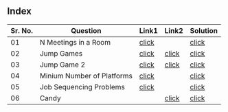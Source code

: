 ## Index 

Sr. No. | Question|Link1 | Link2 | Solution
---|---|---|---|---
01 | N Meetings in a Room | [click](https://practice.geeksforgeeks.org/problems/n-meetings-in-one-room-1587115620/1?utm_source=youtube&utm_medium=collab_striver_ytdescription&utm_campaign=n-meetings-in-one-room) || [click](./Solutions/NMeetingsInARoom.java)
02 | Jump Games | [click](https://practice.geeksforgeeks.org/problems/jump-game/1?utm_source=youtube&utm_medium=collab_striver_ytdescription&utm_campaign=jump-game) | [click](https://leetcode.com/problems/jump-game/) | [click](./Solutions/JumpGame.java)
03 | Jump Game 2 | [click](https://practice.geeksforgeeks.org/problems/minimum-number-of-jumps-1587115620/1?utm_source=youtube&utm_medium=collab_striver_ytdescription&utm_campaign=minimum-number-of-jumps) | [click](https://leetcode.com/problems/jump-game-ii/) | [click](./Solutions/JumpGame2.java)
04 | Minium Number of Platforms | [click](https://practice.geeksforgeeks.org/problems/minimum-platforms-1587115620/1?utm_source=youtube&utm_medium=collab_striver_ytdescription&utm_campaign=minimum-platforms) | | [click](./Solutions/MinimumNumberOfPlatforms.java)
05 | Job Sequencing Problems | [click](https://practice.geeksforgeeks.org/problems/job-sequencing-problem-1587115620/1?utm_source=youtube&utm_medium=collab_striver_ytdescription&utm_campaign=job-sequencing-problem) || [click](./Solutions/JobSequencingProblems.java)
06 | Candy | | [click](https://leetcode.com/problems/candy/) | [click](./Solutions/Candy.java)